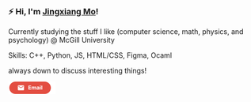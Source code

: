 ### ⚡️ Hi, I'm [Jingxiang Mo](https://jingxiangmo.com)!

Currently studying the stuff I like (computer science, math, physics, and psychology) @ McGill University

Skills:
C++, Python, JS, HTML/CSS, Figma, Ocaml

always down to discuss interesting things!

 <a href="mailto:jingxiangmoa@gmail.com" title="Email"><img src="/assets/GmailSM.svg" height="25" aria-hidden="true"></a>
